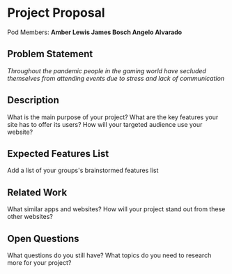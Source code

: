 # Project Proposal

Pod Members: **Amber Lewis James Bosch Angelo Alvarado**

## Problem Statement

*Throughout the pandemic people in the gaming world have secluded themselves from attending events due to stress and lack of communication*

## Description

What is the main purpose of your project? What are the key features your site has to offer its users? How will your targeted audience use your website?

## Expected Features List

Add a list of your groups's brainstormed features list

## Related Work

What similar apps and websites? How will your project stand out from these other websites?

## Open Questions

What questions do you still have? What topics do you need to research more for your project?
